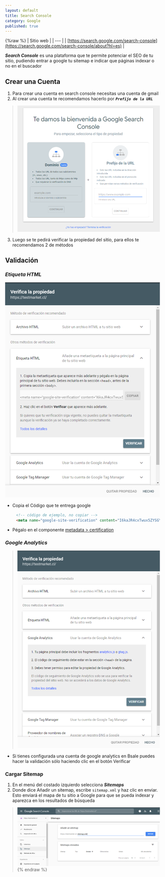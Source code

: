 ```yaml
---
layout: default
title: Search Console
category: Google
published: true
---
```


{%raw %}
| Sitio web |
| --- | 
| [https://search.google.com/search-console](https://search.google.com/search-console/about?hl=es) | 

_**Search Console**_ es una plataforma que te permite potenciar el SEO de tu sitio, pudiendo entrar a google tu sitemap e indicar que páginas indexar o no en el buscador


## Crear una Cuenta

1. Para crear una cuenta en search console necesitas una cuenta de gmail
2. Al crear una cuenta te recomendamos hacerlo por **_`Prefijo de la URL`_**

  > ![](https://raw.githubusercontent.com/Bsale-IO/template-docs/master/docs/assets/img/search_console/search_console_01.png)

3. Luego se te pedirá verificar la propiedad del sitio, para ellos te recomendamos 2 de métodos

## Validación 
### _Etiqueta HTML_

 ![](https://raw.githubusercontent.com/Bsale-IO/template-docs/master/docs/assets/img/search_console/search_console_02_etiquetaHTML.png)

- Copia el Código que te entrega google 
```html
     <!-- código de ejemplo, no copiar -->
     <meta name="google-site-verification" content="I6kaJR4cxTwux5ZYSGYFUnl8FFyvKI5Y..." />
```
- Pégalo en el componente [metadata > certification](https://github.com/Bsale-IO/template-docs/wiki/Metadata#componente-metadata--certification)

### _Google Analytics_

> ![](https://raw.githubusercontent.com/Bsale-IO/template-docs/master/docs/assets/img/search_console/search_console_02_analytics.png)

- Si tienes configurada una cuenta de google analytics en Bsale puedes hacer la validación sólo haciendo clic en el botón Verificar

### Cargar Sitemap

1. En el menú del costado izquierdo selecciona **_Sitemaps_**
2. Donde dice Añadir un sitemap, escribe `sitemap.xml` y haz clic en enviar. Esto enviará el mapa de tu sitio a Google para que se pueda indexar y aparezca en los resultados de búsqueda 

> ![](https://raw.githubusercontent.com/Bsale-IO/template-docs/master/docs/assets/img/search_console/search_console_03.png) 
{% endraw %}